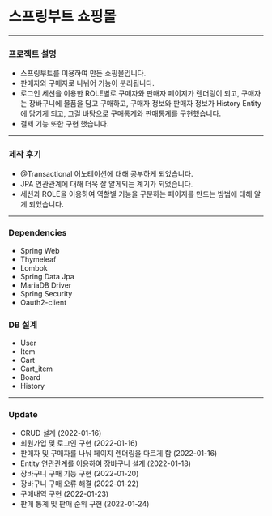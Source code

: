 <h1>스프링부트 쇼핑몰</h1>

<hr>

<h3>프로젝트 설명</h3>

- 스프링부트를 이용하여 만든 쇼핑몰입니다.
- 판매자와 구매자로 나뉘어 기능이 분리됩니다.
- 로그인 세션을 이용한 ROLE별로 구매자와 판매자 페이지가 렌더링이 되고, 구매자는 장바구니에 물품을 담고 구매하고, 구매자 정보와 판매자 정보가 History Entity에 담기게 되고, 그걸 바탕으로 구매통계와 판매통계를 구현했습니다.
- 결제 기능 또한 구현 했습니다.

<hr>

<h3>제작 후기</h3>

- @Transactional 어노테이션에 대해 공부하게 되었습니다.
- JPA 연관관계에 대해 더욱 잘 알게되는 계기가 되었습니다.
- 세션과 ROLE을 이용하여 역할별 기능을 구분하는 페이지를 만드는 방법에 대해 알게 되었습니다.


<hr>


<h3>Dependencies</h3>

- Spring Web
- Thymeleaf
- Lombok
- Spring Data Jpa
- MariaDB Driver
- Spring Security
- Oauth2-client


<h3>DB 설계</h3>

- User
- Item
- Cart
- Cart_item
- Board
- History


<hr>

<h3>Update</h3>

- CRUD 설계 (2022-01-16)
- 회원가입 및 로그인 구현 (2022-01-16)
- 판매자 및 구매자를 나눠 페이지 렌더링을 다르게 함 (2022-01-16)
- Entity 연관관계를 이용하여 장바구니 설계 (2022-01-18)
- 장바구니 구매 기능 구현 (2022-01-20)
- 장바구니 구매 오류 해결 (2022-01-22)
- 구매내역 구현 (2022-01-23)
- 판매 통계 및 판매 순위 구현 (2022-01-24)

